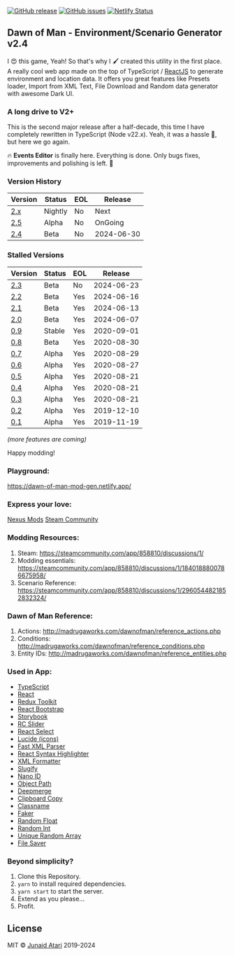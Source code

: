 [![GitHub release](https://img.shields.io/github/v/release/blacksmoke26/dawn-of-man-generator)](https://github.com/blacksmoke26/dawn-of-man-generator/releases/latest) [![GitHub issues](https://img.shields.io/github/issues/blacksmoke26/dawn-of-man-generator?style=plastic)](https://github.com/blacksmoke26/dawn-of-man-generator/issues) [![Netlify Status](https://api.netlify.com/api/v1/badges/d15bd739-2ab5-4f27-bd99-9cf624936425/deploy-status)](https://app.netlify.com/sites/dawn-of-man-mod-gen/deploys)

## Dawn of Man - Environment/Scenario Generator v2.4

I 😍 this game, Yeah! So that's why I 🖌️ created this utility in the first place. A really cool web app made on the top
of TypeScript / [ReactJS](https://reactjs.org/docs/hooks-intro.html) to generate environment and location data. It
offers you great features like Presets loader, Import from XML Text, File Download and Random data generator with
awesome Dark UI.

### A long drive to V2+

This is the second major release after a half-decade, this time I have completely rewritten in TypeScript (Node v22.x).
Yeah, it was a hassle 🥴, but here we go again.

🔥 **Events Editor** is finally here. Everything is done. Only bugs fixes, improvements and polishing is left. 🥳

### Version History

| Version                                              | Status  | EOL | Release    |
|------------------------------------------------------|---------|-----|------------|
| [2.x](https://dev--dawn-of-man-mod-gen.netlify.app/) | Nightly | No  | Next       |
| [2.5](https://dawn-of-man-mod-gen.netlify.app/)      | Alpha   | No  | OnGoing    |
| [2.4](https://2-4--dawn-of-man-mod-gen.netlify.app/) | Beta    | No  | 2024-06-30 |

### Stalled Versions

| Version                                                       | Status | EOL | Release    |
|---------------------------------------------------------------|--------|-----|------------|
| [2.3](https://2-3--dawn-of-man-mod-gen.netlify.app/)          | Beta   | No  | 2024-06-23 |
| [2.2](https://2-2--dawn-of-man-mod-gen.netlify.app/)          | Beta   | Yes | 2024-06-16 |
| [2.1](https://2-1--dawn-of-man-mod-gen.netlify.app/)          | Beta   | Yes | 2024-06-13 |
| [2.0](https://2-0-1-hotfix--dawn-of-man-mod-gen.netlify.app/) | Beta   | Yes | 2024-06-07 |
| [0.9](https://0-9--dawn-of-man-mod-gen.netlify.app/)          | Stable | Yes | 2020-09-01 |
| [0.8](https://0-8--dawn-of-man-mod-gen.netlify.app/)          | Beta   | Yes | 2020-08-30 |
| [0.7](https://0-6--dawn-of-man-mod-gen.netlify.app/)          | Alpha  | Yes | 2020-08-29 |
| [0.6](https://0-6--dawn-of-man-mod-gen.netlify.app/)          | Alpha  | Yes | 2020-08-27 |
| [0.5](https://0-5--dawn-of-man-mod-gen.netlify.app/)          | Alpha  | Yes | 2020-08-21 |
| [0.4](https://0-4--dawn-of-man-mod-gen.netlify.app/)          | Alpha  | Yes | 2020-08-21 |
| [0.3](https://0-3--dawn-of-man-mod-gen.netlify.app/)          | Alpha  | Yes | 2020-08-21 |
| [0.2](https://0-2--dawn-of-man-mod-gen.netlify.app/)          | Alpha  | Yes | 2019-12-10 |
| [0.1](https://0-1--dawn-of-man-mod-gen.netlify.app/)          | Alpha  | Yes | 2019-11-19 |

*(more features are coming)*

Happy modding!

### Playground:

https://dawn-of-man-mod-gen.netlify.app/

### Express your love:

[Nexus Mods](https://www.nexusmods.com/dawnofman/mods/11)
[Steam Community](https://steamcommunity.com/app/858810/discussions/1/4203492762821163166/)

### Modding Resources:

1. Steam: https://steamcommunity.com/app/858810/discussions/1/
2. Modding essentials: https://steamcommunity.com/app/858810/discussions/1/1840188800786675958/
3. Scenario Reference: https://steamcommunity.com/app/858810/discussions/1/2960544821852832324/

### Dawn of Man Reference:

1. Actions: http://madrugaworks.com/dawnofman/reference_actions.php
2. Conditions: http://madrugaworks.com/dawnofman/reference_conditions.php
3. Entity IDs: http://madrugaworks.com/dawnofman/reference_entities.php

### Used in App:

* [TypeScript](https://typescriptlang.org)
* [React](https://reactjs.org)
* [Redux Toolkit](https://redux-toolkit.js.org/)
* [React Bootstrap](https://react-bootstrap.github.io/)
* [Storybook](https://storybook.js.org/)
* [RC Slider](http://react-component.github.io/slider/)
* [React Select](https://react-select.com/)
* [Lucide (icons)](https://lucide.dev/icons)
* [Fast XML Parser](https://naturalintelligence.github.io/fast-xml-parser/)
* [React Syntax Highlighter](https://github.com/react-syntax-highlighter/react-syntax-highlighter)
* [XML Formatter](https://github.com/chrisbottin/xml-formatter#readme)
* [Slugify](https://github.com/simov/slugify)
* [Nano ID](https://www.npmjs.com/package/nanoid)
* [Object Path](https://github.com/mariocasciaro/object-path)
* [Deepmerge](https://github.com/TehShrike/deepmerge)
* [Clipboard Copy](https://github.com/feross/clipboard-copy)
* [Classname](https://github.com/casperin/classname)
* [Faker](https://github.com/Marak/Faker.js#readme)
* [Random Float](https://github.com/sindresorhus/random-float#readme)
* [Random Int](https://github.com/sindresorhus/random-int#readme)
* [Unique Random Array](https://github.com/sindresorhus/unique-random-array#readme)
* [File Saver](https://github.com/eligrey/FileSaver.js)

### Beyond simplicity?

1. Clone this Repository.
2. `yarn` to install required dependencies.
3. `yarn start` to start the server.
4. Extend as you please...
5. Profit.

## License

MIT © [Junaid Atari](mailto:mj.atari@gmail.com) 2019-2024

